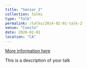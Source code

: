 ```yaml
---
title: "Senior 2"
collection: talks
type: "Talk"
permalink: /talks/2014-02-01-talk-2
venue: "Cuesta"
date: 2020-02-01
location: "CA"
---
```


[More information here](http://example2.com)

This is a description of your talk